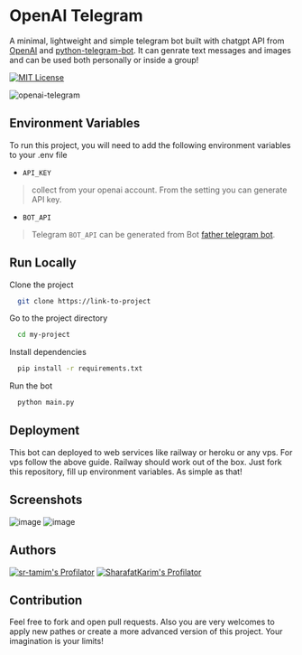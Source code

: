# OpenAI Telegram

A minimal, lightweight and simple telegram bot built with chatgpt API from [OpenAI](https://openai.com/) and [python-telegram-bot](https://github.com/python-telegram-bot/python-telegram-bot). It can genrate text messages and images and can be used both personally or inside a group!

[![MIT License](https://img.shields.io/badge/License-MIT-green.svg)](https://choosealicense.com/licenses/mit/)


![openai-telegram](https://socialify.git.ci/SharafatKarim/openai-telegram/image?description=1&forks=1&issues=1&language=1&name=1&pulls=1&stargazers=1&theme=Light)

## Environment Variables

To run this project, you will need to add the following environment variables to your .env file

- `API_KEY`  

> collect from your openai account. From the setting you can generate API key. 

- `BOT_API`

> Telegram `BOT_API` can be generated from Bot [father telegram bot](https://t.me/BotFather).

## Run Locally

Clone the project

```bash
  git clone https://link-to-project
```

Go to the project directory

```bash
  cd my-project
```

Install dependencies

```bash
  pip install -r requirements.txt 
```

Run the bot

```bash
  python main.py
```


## Deployment


This bot can deployed to web services like railway or heroku or any vps. For vps follow the above guide. Railway should work out of the box. Just fork this repository, fill up environment variables. As simple as that!

## Screenshots
![image](https://user-images.githubusercontent.com/93897936/236427483-b48286dc-1065-4eeb-9835-36b8076e82f1.png)
![image](https://user-images.githubusercontent.com/93897936/236427105-698b18ab-7071-4060-ba1c-2459951203d4.png)

## Authors

[![sr-tamim's Profilator](https://profilator.deno.dev/sr-tamim?v=1.0.0.alpha.4)](https://github.com/sr-tamim)
[![SharafatKarim's Profilator](https://profilator.deno.dev/SharafatKarim?v=1.0.0.alpha.4)](https://github.com/SharafatKarim)

## Contribution

Feel free to fork and open pull requests. Also you are very welcomes to apply new pathes or create a more advanced version of this project. Your imagination is your limits!
